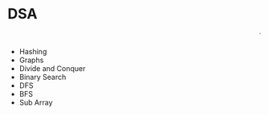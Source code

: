 # DSA
<marquee>This is my DSA Repo</marquee>
<ul>
<li>Hashing</li>
<li>Graphs</li>
<li>Divide and Conquer</li>
<li>Binary Search</li>
<li>DFS</li>
<li>BFS</li>
<li>Sub Array</li>
</ul>